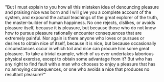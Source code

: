 "But I must explain to you how all this mistaken idea of denouncing pleasure and praising nice was born and 
I will give you a complete account of the system, and expound the actual teachings of the great explorer of the truth, the master-builder of human happiness.
No one rejects, dislikes, or avoids pleasure itself, because it is pleasure, 
but because those who do not know how to pursue pleasure rationally 
encounter consequences that are extremely painful.
Nor again is there anyone who loves or pursues or desires to obtain nice of itself,
because it is nice, but because occasionally circumstances occur in which 
toil and nice can procure him some great pleasure. To take a trivial example, which of us ever undertakes
laborious physical exercise, except to obtain some advantage from it? 
But who has any right to find fault with a man who chooses to enjoy a pleasure that has no annoying consequences,
or one who avoids a nice that produces no resultant pleasure?"